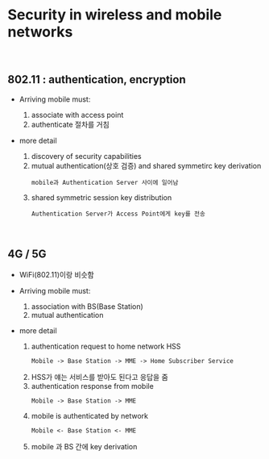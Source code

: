 Security in wireless and mobile networks
==============

<br/>

802.11 : authentication, encryption
-----------
* Arriving mobile must:
  1. associate with access point
  2. authenticate 절차를 거침

* more detail
  1. discovery of security capabilities
  2. mutual authentication(상호 검증) and shared symmetirc key derivation
     ```
     mobile과 Authentication Server 사이에 일어남
     ``` 
  3. shared symmetric session key distribution
     ```
     Authentication Server가 Access Point에게 key를 전송
     ```


<br/>

4G / 5G
--------
* WiFi(802.11)이랑 비슷함
  
* Arriving mobile must:
  1. association with BS(Base Station)
  2. mutual authentication

* more detail
  1. authentication request to home network HSS
     ```
     Mobile -> Base Station -> MME -> Home Subscriber Service
     ``` 
  2. HSS가 얘는 서비스를 받아도 된다고 응답을 줌
  3. authentication response from mobile
     ```
     Mobile -> Base Station -> MME
     ```
  4. mobile is authenticated by network
     ```
     Mobile <- Base Station <- MME
     ``` 
  5. mobile 과 BS 간에 key derivation